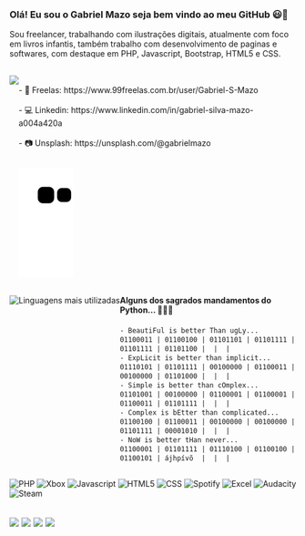 <!-- Inicio - Introdução -->
<!-- ================================================================================================= -->

### Olá! Eu sou o Gabriel Mazo seja bem vindo ao meu GitHub 😃👋

Sou freelancer, trabalhando com ilustrações digitais,
atualmente com foco em livros infantis, também trabalho com desenvolvimento de paginas e softwares, 
com destaque em PHP, Javascript, Bootstrap, HTML5 e CSS.
<!--
##

- 🏠 Atualmente trabalho Home Office e na Adorei...
- 🛫 Tenho estudado Python e Java...
- 🛸 Posso colaborar com conhecimentos sobre programação e desing de Web Pages...
- 🎸 Rock em um estado de Nirvana 🥴
-->
##

<!-- ================================================================================================= -->
<!-- Fim - Introdução -->

<!-- Inicio - Blocos I -->
<!-- ================================================================================================= -->

<div style="display: inline_block">

 <div>

  <img align="left" height="180em" src="https://github-readme-stats.vercel.app/api?username=gabrielmazo&show_icons=true&theme=gotham&include_all_commits=true&count_private=true" href="https://github.com/GabrielSilvaMazo?tab=repositories">
 
 </div>
 
 <div align="rigth">
  
  <p>
   
   <br>
  - 👔 Freelas: https://www.99freelas.com.br/user/Gabriel-S-Mazo
   <br>
   <br>
  - 💻 Linkedin: https://www.linkedin.com/in/gabriel-silva-mazo-a004a420a  
   <br>
   <br>
  - 📷 Unsplash: https://unsplash.com/@gabrielmazo
  
  </p>
   
 </div>

</div>
 
<!-- ================================================================================================= -->
<!-- Fim - Blocos - I -->

##

<!-- Inicio - Animação Cobra -->
<!-- ================================================================================================= -->

   ![Snake animation](https://github.com/GabrielSilvaMazo/GabrielSilvaMazo/blob/output/github-contribution-grid-snake.svg)

<!-- ================================================================================================= -->
<!-- Fim - Animação Cobra -->

##

<!-- Inicio - Blocos - II -->
<!-- ================================================================================================= -->

<div style="display: inline_block">
 
 <div>
  
<img align="left" alt="Linguagens mais utilizadas" height="220em" src="https://github-readme-stats.vercel.app/api/top-langs/?username=GabrielSilvaMazo&theme=gotham&layout=compact" href="https://github.com/GabrielSilvaMazo?tab=repositories">

 </div>
 
 <div>
 
  #### Alguns dos sagrados mandamentos do Python... 🐍🐍🐍
 
  
  <p>
  
    - BeautiFul is better Than ugLy...                                           01100011 | 01100100 | 01101101 | 01101111 | 01101111 | 01101100 |  |  |
    - ExpLicit is better than implicit...                                        01110101 | 01101111 | 00100000 | 01100011 | 00100000 | 01101000 |  |  |
    - Simple is better than cOmplex...                                           01101001 | 00100000 | 01100001 | 01100001 | 01100011 | 01101111 |  |  |
    - Complex is bEtter than complicated...                                      01100100 | 01100011 | 00100000 | 00100000 | 01101111 | 00001010 |  |  |
    - NoW is better tHan never...                                                01100001 | 01101111 | 01110100 | 01100100 | 01100101 | ájhpívõ  |  |  |
                    
                                     
  </p>
 </div>
 
</div>

<!-- ================================================================================================= -->
<!-- Fim - Blocos - II -->

##
<img alt="PHP" src="https://img.shields.io/badge/PHP-777BB4?style=for-the-badge&logo=php&logoColor=white"> <img alt="Xbox" src="https://img.shields.io/badge/Xbox-107C10?style=for-the-badge&logo=xbox&logoColor=white"> <img alt="Javascript" src="https://img.shields.io/badge/JavaScript-F7DF1E?style=for-the-badge&logo=javascript&logoColor=black"> <img alt="HTML5" src="https://img.shields.io/badge/HTML5-E34F26?style=for-the-badge&logo=html5&logoColor=white"> <img alt="CSS" src="https://img.shields.io/badge/CSS3-1572B6?style=for-the-badge&logo=css3&logoColor=white"> <img alt="Spotify" src="https://img.shields.io/badge/Spotify-1ED760?&style=for-the-badge&logo=spotify&logoColor=white"> <img alt="Excel" src="https://img.shields.io/badge/Microsoft_Excel-217346?style=for-the-badge&logo=microsoft-excel&logoColor=white"> <img alt="Audacity" src="https://img.shields.io/badge/Audacity-0000CC?style=for-the-badge&logo=audacity&logoColor=white">  <img alt="Steam" src="https://img.shields.io/badge/Steam-000000?style=for-the-badge&logo=steam&logoColor=white"> 

<!-- Inicio - Blocos - III -->
<!-- ================================================================================================= -->

 ## <a align="center" href = "mailto:gabriels.mazo2@gmail.com"><img src="https://img.shields.io/badge/-Gmail-%23333?style=for-the-badge&logo=gmail&logoColor=white" target="_blank"></a> <a align="center" href="mailto:gabriel.mazo2@outlook.com" target="_blank"><img src="https://img.shields.io/badge/Microsoft_Outlook-0078D4?style=for-the-badge&logo=microsoft-outlook&logoColor=white"></a> <a align="center" href="https://www.instagram.com/gabri.elmazo/"><img src="https://img.shields.io/badge/Instagram-E4405F?style=for-the-badge&logo=instagram&logoColor=white"></a> <a align="center" href="https://www.linkedin.com/in/gabriel-silva-mazo-a004a420a" target="_blank"><img src="https://img.shields.io/badge/-LinkedIn-%230077B5?style=for-the-badge&logo=linkedin&logoColor=white" target="_blank"></a> 

<!-- ================================================================================================= -->
<!-- Fim - Blocos - III -->

